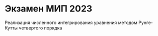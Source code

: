 # Экзамен МИП 2023
Реализация численного интегрирования уравнения методом Рунге-Кутты четвертого порядка
